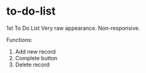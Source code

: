 # to-do-list
1st To Do List
Very raw appearance. Non-responsive.

Functions:
  1. Add new record
  2. Complete button
  3. Delete record
